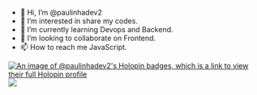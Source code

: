 
- 👋 Hi, I’m @paulinhadev2
- 👀 I’m interested in share my codes.
- 🌱 I’m currently learning Devops and Backend.                     
- 💞️ I’m looking to collaborate on Frontend.
- 📫 How to reach me JavaScript.

<!---
paulinhadev2/paulinhadev2 is a ✨ special ✨ repository because its `README.md` (this file) appears on your GitHub profile.
You can click the Preview link to take a look at your changes.
--->

[![An image of @paulinhadev2's Holopin badges, which is a link to view their full Holopin profile](https://holopin.me/paulinhadev2)](https://holopin.io/@paulinhadev2)
<img src = https://user-images.githubusercontent.com/121134832/211650551-3c501542-d151-40e2-8cf5-2ac7d94d41bb.png />





